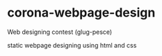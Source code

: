 # corona-webpage-design
Web designing contest (glug-pesce)

static webpage designing using html and css
